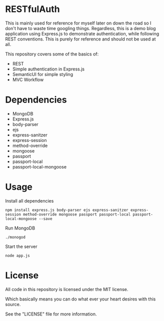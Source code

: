 # RESTfulAuth
This is mainly used for reference for myself later on down the road so I don't have to waste time googling things. Regardless, this is a demo blog application using Express.js to demonstrate authentication, while following REST conventions. This is purely for reference and should not be used at all.  

This repository covers some of the basics of: 
* REST
* Simple authentication in Express.js
* SemanticUI for simple styling
* MVC Workflow

# Dependencies
* MongoDB
* Express.js
* body-parser
* ejs
* express-sanitzer
* express-session
* method-override
* mongoose
* passport
* passport-local
* passport-local-mongoose

# Usage
Install all dependencies

`npm install express.js body-parser ejs express-sanitzer express-session method-override mongoose passport passport-local passport-local-mongoose --save`

Run MongoDB

`./monogod`

Start the server

`node app.js`

# License
All code in this repository is licensed under the MIT license.

Which basically means you can do what ever your heart desires with this source.

See the "LICENSE" file for more information.
